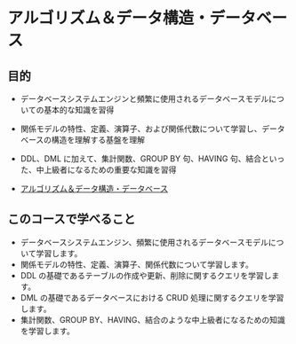 # アルゴリズム＆データ構造・データベース

## 目的
- データベースシステムエンジンと頻繁に使用されるデータベースモデルについての基本的な知識を習得  
- 関係モデルの特性、定義、演算子、および関係代数について学習し、データベースの構造を理解する基盤を理解
- DDL、DML に加えて、集計関数、GROUP BY 句、HAVING 句、結合といった、中上級者になるための重要な知識を習得

- [アルゴリズム＆データ構造・データベース](https://recursionist.io/dashboard/course/6)

## このコースで学べること

- データベースシステムエンジン、頻繁に使用されるデータベースモデルについて学習します。
- 関係モデルの特性、定義、演算子、関係代数について学習します。
- DDL の基礎であるテーブルの作成や更新、削除に関するクエリを学習します。
- DML の基礎であるデータベースにおける CRUD 処理に関するクエリを学習します。
- 集計関数、GROUP BY、HAVING、結合のような中上級者になるための知識を学習します。
